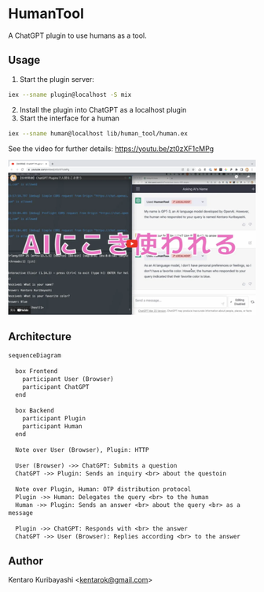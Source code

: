 # HumanTool

A ChatGPT plugin to use humans as a tool.

## Usage

1. Start the plugin server:

```sh
iex --sname plugin@localhost -S mix
```

2. Install the plugin into ChatGPT as a localhost plugin
3. Start the interface for a human

```sh
iex --sname human@localhost lib/human_tool/human.ex
```

See the video for further details: https://youtu.be/zt0zXF1cMPg

[![](./screenshot.png)](https://youtu.be/zt0zXF1cMPg)

## Architecture

```mermaid
sequenceDiagram

  box Frontend
    participant User (Browser)
    participant ChatGPT
  end

  box Backend
    participant Plugin
    participant Human
  end

  Note over User (Browser), Plugin: HTTP

  User (Browser) ->> ChatGPT: Submits a question
  ChatGPT ->> Plugin: Sends an inquiry <br> about the questoin

  Note over Plugin, Human: OTP distribution protocol
  Plugin ->> Human: Delegates the query <br> to the human
  Human ->> Plugin: Sends an answer <br> about the query <br> as a message

  Plugin ->> ChatGPT: Responds with <br> the answer
  ChatGPT ->> User (Browser): Replies according <br> to the answer
```

## Author

Kentaro Kuribayashi &lt;kentarok@gmail.com&gt;
